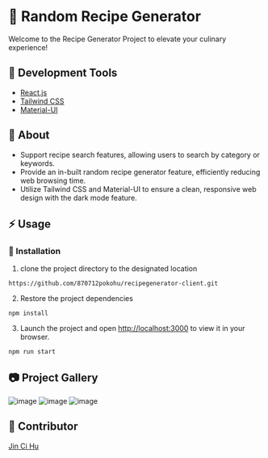 # 🍜 Random Recipe Generator 

Welcome to the Recipe Generator Project to elevate your culinary experience!
## 🧰  Development Tools
  - [React.js](https://react.dev/)
  - [Tailwind CSS](https://tailwindcss.com/)
  - [Material-UI](https://mui.com/)

##  :beginner: About
- Support recipe search features, allowing users to search by category or keywords.
- Provide an in-built random recipe generator feature, efficiently reducing web browsing time. 
- Utilize Tailwind CSS and Material-UI to ensure a clean, responsive web design with the dark mode feature.

## :zap: Usage

###  :electric_plug: Installation
1. clone the project directory to the designated location
```
https://github.com/870712pokohu/recipegenerator-client.git
```
2. Restore the project dependencies
```
npm install
```
3. Launch the project and open [http://localhost:3000](http://localhost:3000) to view it in your browser.
```
npm run start
```
## 📷 Project Gallery
![image](https://github.com/870712pokohu/recipegenerator-client/assets/46664953/2baecd4d-e906-4b1d-afa6-db51a9486c79)
![image](https://github.com/870712pokohu/recipegenerator-client/assets/46664953/0d06d975-b776-447c-a41d-e91ca6bb0e2c)
![image](https://github.com/870712pokohu/recipegenerator-client/assets/46664953/a01aa230-030a-4af2-988e-678e44a0249b)


## 👨 Contributor
[Jin Ci Hu](https://github.com/870712pokohu)




